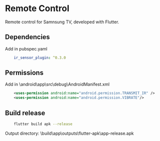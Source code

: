 # Remote Control

Remote control for Samnsung TV, developed with Flutter.

## Dependencies

Add in pubspec.yaml

```yaml
    ir_sensor_plugin: ^0.3.0
```

## Permissions

Add in \android\app\src\debug\AndroidManifest.xml

```xml
    <uses-permission android:name="android.permission.TRANSMIT_IR" />
    <uses-permission android:name="android.permission.VIBRATE"/>
```

## Build release

```bash
    flutter build apk --release
```

Output directory: \build\app\outputs\flutter-apk\app-release.apk
